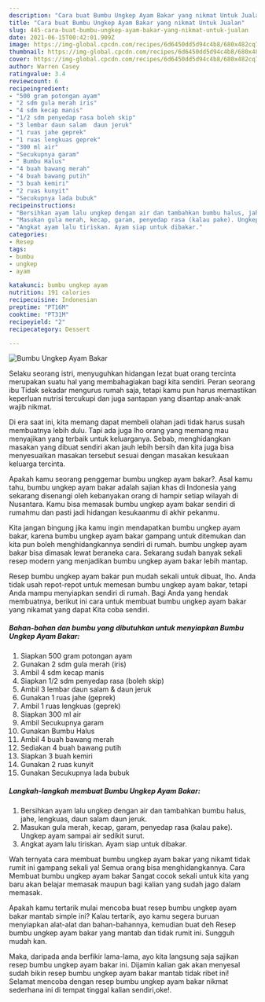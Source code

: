 ```yaml
---
description: "Cara buat Bumbu Ungkep Ayam Bakar yang nikmat Untuk Jualan"
title: "Cara buat Bumbu Ungkep Ayam Bakar yang nikmat Untuk Jualan"
slug: 445-cara-buat-bumbu-ungkep-ayam-bakar-yang-nikmat-untuk-jualan
date: 2021-06-15T00:42:01.909Z
image: https://img-global.cpcdn.com/recipes/6d6450dd5d94c4b8/680x482cq70/bumbu-ungkep-ayam-bakar-foto-resep-utama.jpg
thumbnail: https://img-global.cpcdn.com/recipes/6d6450dd5d94c4b8/680x482cq70/bumbu-ungkep-ayam-bakar-foto-resep-utama.jpg
cover: https://img-global.cpcdn.com/recipes/6d6450dd5d94c4b8/680x482cq70/bumbu-ungkep-ayam-bakar-foto-resep-utama.jpg
author: Warren Casey
ratingvalue: 3.4
reviewcount: 6
recipeingredient:
- "500 gram potongan ayam"
- "2 sdm gula merah iris"
- "4 sdm kecap manis"
- "1/2 sdm penyedap rasa boleh skip"
- "3 lembar daun salam  daun jeruk"
- "1 ruas jahe geprek"
- "1 ruas lengkuas geprek"
- "300 ml air"
- "Secukupnya garam"
- " Bumbu Halus"
- "4 buah bawang merah"
- "4 buah bawang putih"
- "3 buah kemiri"
- "2 ruas kunyit"
- "Secukupnya lada bubuk"
recipeinstructions:
- "Bersihkan ayam lalu ungkep dengan air dan tambahkan bumbu halus, jahe, lengkuas, daun salam daun jeruk."
- "Masukan gula merah, kecap, garam, penyedap rasa (kalau pake). Ungkep ayam sampai air sedikit surut."
- "Angkat ayam lalu tiriskan. Ayam siap untuk dibakar."
categories:
- Resep
tags:
- bumbu
- ungkep
- ayam

katakunci: bumbu ungkep ayam 
nutrition: 191 calories
recipecuisine: Indonesian
preptime: "PT16M"
cooktime: "PT31M"
recipeyield: "2"
recipecategory: Dessert

---
```



![Bumbu Ungkep Ayam Bakar](https://img-global.cpcdn.com/recipes/6d6450dd5d94c4b8/680x482cq70/bumbu-ungkep-ayam-bakar-foto-resep-utama.jpg)

Selaku seorang istri, menyuguhkan hidangan lezat buat orang tercinta merupakan suatu hal yang membahagiakan bagi kita sendiri. Peran seorang ibu Tidak sekadar mengurus rumah saja, tetapi kamu pun harus memastikan keperluan nutrisi tercukupi dan juga santapan yang disantap anak-anak wajib nikmat.

Di era  saat ini, kita memang dapat membeli olahan jadi tidak harus susah membuatnya lebih dulu. Tapi ada juga lho orang yang memang mau menyajikan yang terbaik untuk keluarganya. Sebab, menghidangkan masakan yang dibuat sendiri akan jauh lebih bersih dan kita juga bisa menyesuaikan masakan tersebut sesuai dengan masakan kesukaan keluarga tercinta. 



Apakah kamu seorang penggemar bumbu ungkep ayam bakar?. Asal kamu tahu, bumbu ungkep ayam bakar adalah sajian khas di Indonesia yang sekarang disenangi oleh kebanyakan orang di hampir setiap wilayah di Nusantara. Kamu bisa memasak bumbu ungkep ayam bakar sendiri di rumahmu dan pasti jadi hidangan kesukaanmu di akhir pekanmu.

Kita jangan bingung jika kamu ingin mendapatkan bumbu ungkep ayam bakar, karena bumbu ungkep ayam bakar gampang untuk ditemukan dan kita pun boleh menghidangkannya sendiri di rumah. bumbu ungkep ayam bakar bisa dimasak lewat beraneka cara. Sekarang sudah banyak sekali resep modern yang menjadikan bumbu ungkep ayam bakar lebih mantap.

Resep bumbu ungkep ayam bakar pun mudah sekali untuk dibuat, lho. Anda tidak usah repot-repot untuk memesan bumbu ungkep ayam bakar, tetapi Anda mampu menyiapkan sendiri di rumah. Bagi Anda yang hendak membuatnya, berikut ini cara untuk membuat bumbu ungkep ayam bakar yang nikamat yang dapat Kita coba sendiri.

<!--inarticleads1-->

##### Bahan-bahan dan bumbu yang dibutuhkan untuk menyiapkan Bumbu Ungkep Ayam Bakar:

1. Siapkan 500 gram potongan ayam
1. Gunakan 2 sdm gula merah (iris)
1. Ambil 4 sdm kecap manis
1. Siapkan 1/2 sdm penyedap rasa (boleh skip)
1. Ambil 3 lembar daun salam &amp; daun jeruk
1. Gunakan 1 ruas jahe (geprek)
1. Ambil 1 ruas lengkuas (geprek)
1. Siapkan 300 ml air
1. Ambil Secukupnya garam
1. Gunakan  Bumbu Halus
1. Ambil 4 buah bawang merah
1. Sediakan 4 buah bawang putih
1. Siapkan 3 buah kemiri
1. Gunakan 2 ruas kunyit
1. Gunakan Secukupnya lada bubuk




<!--inarticleads2-->

##### Langkah-langkah membuat Bumbu Ungkep Ayam Bakar:

1. Bersihkan ayam lalu ungkep dengan air dan tambahkan bumbu halus, jahe, lengkuas, daun salam daun jeruk.
1. Masukan gula merah, kecap, garam, penyedap rasa (kalau pake). Ungkep ayam sampai air sedikit surut.
1. Angkat ayam lalu tiriskan. Ayam siap untuk dibakar.




Wah ternyata cara membuat bumbu ungkep ayam bakar yang nikamt tidak rumit ini gampang sekali ya! Semua orang bisa menghidangkannya. Cara Membuat bumbu ungkep ayam bakar Sangat cocok sekali untuk kita yang baru akan belajar memasak maupun bagi kalian yang sudah jago dalam memasak.

Apakah kamu tertarik mulai mencoba buat resep bumbu ungkep ayam bakar mantab simple ini? Kalau tertarik, ayo kamu segera buruan menyiapkan alat-alat dan bahan-bahannya, kemudian buat deh Resep bumbu ungkep ayam bakar yang mantab dan tidak rumit ini. Sungguh mudah kan. 

Maka, daripada anda berfikir lama-lama, ayo kita langsung saja sajikan resep bumbu ungkep ayam bakar ini. Dijamin kalian gak akan menyesal sudah bikin resep bumbu ungkep ayam bakar mantab tidak ribet ini! Selamat mencoba dengan resep bumbu ungkep ayam bakar nikmat sederhana ini di tempat tinggal kalian sendiri,oke!.

